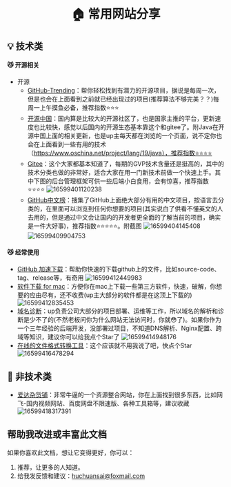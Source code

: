 <h1 align="center">🏠 常用网站分享 </h1>

## 💡 技术类
#### 😼 开源相关
* 开源
    - [GitHub-Trending](https://github.com/trending/)：帮你轻松找到有潜力的开源项目，据说是每周一次，但是也会在上面看到之前就已经出现过的项目(推荐算法不够完美？？)每周一上午摸鱼必备，推荐指数⭐️⭐️⭐️
    - [开源中国](https://www.oschina.net/project/tags/)：国内算是比较大的开源社区了，也是国家主推的平台，更新速度也比较快，感觉以后国内的开源生态基本靠这个和gitee了。附Java在开源中国上面的相关更新，也是up主每天都在浏览的一个页面，说不定你也会在上面看到一些有用的技术（https://www.oschina.net/project/lang/19/java），推荐指数⭐️⭐️⭐️⭐️
    - [Gitee](https://gitee.com/explore/)：这个大家都基本知道了，每期的GVP技术含量还是挺高的，其中的技术分类也做的非常好，适合大家在用一门新技术前做一个快速上手。其中下图的后台管理框架可供一些后端小白食用，会有惊喜，推荐指数⭐️⭐️⭐️⭐️
![16599401120238](https://live-cloud-cvoon.oss-cn-hangzhou.aliyuncs.com/image/1659940112844-54d0b916-8de1-4c6e.jpg)
    - [GitHub中文榜](https://github.com/GrowingGit/GitHub-Chinese-Top-Charts/)：搜集了GitHub上面绝大部分有用的中文项目，按语言去分类的，在里面可以浏览到任何你想要的项目(其实说白了供看不懂英文的人去用的，但是通过中文会让国内的开发者更全面的了解当前的项目，确实是一件大好事)，推荐指数⭐️⭐️⭐️⭐️⭐️。附截图
![16599404145408](https://live-cloud-cvoon.oss-cn-hangzhou.aliyuncs.com/image/1659940415151-67f79450-d867-4f33.jpg)
![16599409904753](https://live-cloud-cvoon.oss-cn-hangzhou.aliyuncs.com/image/1659940991115-3ba4cbfb-1da4-4735.jpg)

#### 😼 经常使用
* [GitHub 加速下载](http://toolwa.com/github/)：帮助你快速的下载github上的文件，比如source-code、tag、release等，有奇用
![16599412449983](https://live-cloud-cvoon.oss-cn-hangzhou.aliyuncs.com/image/1659941245339-bbafa4df-a9f0-4ed0.jpg)
* [软件下载 for mac](https://macwk.com/soft/all/p1/)：方便你在mac上下载一些第三方软件，快速，破解，你想要的应由尽有，还不收费(up主大部分的软件都是在这顶上下载的)
![16599412835453](https://live-cloud-cvoon.oss-cn-hangzhou.aliyuncs.com/image/1659941284163-260f9f4a-8156-423e.jpg)
* [域名诊断](https://zijian.aliyun.com//)：up负责公司大部分的项目部署、运维等工作，所以域名的解析和诊断是少不了的(不然老板问你为什么网站无法访问时，你就😳了)。如果你作为一个三年经验的后端开发，没部署过项目，不知道DNS解析、Nginx配置、跨域等知识，建议你可以给我点个Star了
![16599414948176](https://live-cloud-cvoon.oss-cn-hangzhou.aliyuncs.com/image/1659941495426-3704483b-87bf-4e86.jpg)
* [在线的文件格式转换工具](https://onlineconvertfree.com/zh/convert/)：这个应该就不用我说了吧，快点个Star
![16599416478294](https://live-cloud-cvoon.oss-cn-hangzhou.aliyuncs.com/image/1659941648286-21701803-4a11-46e5.jpg)
  
## 📃 非技术类
* [爱达杂货铺](https://adzhp.cn/)：非常牛逼的一个资源整合网站，你在上面找到很多东西，比如网飞-国内视频网站、百度网盘不限速版、各种工具箱等，建议收藏
![16599418317391](https://live-cloud-cvoon.oss-cn-hangzhou.aliyuncs.com/image/1659941832388-0c559904-5d40-46bc.jpg)

## 帮助我改进或丰富此文档

如果你喜欢此文档，想让它变得更好，你可以：

1. 推荐，让更多的人知道。
2. 给我发反馈和建议：<huchuansai@foxmail.com>


